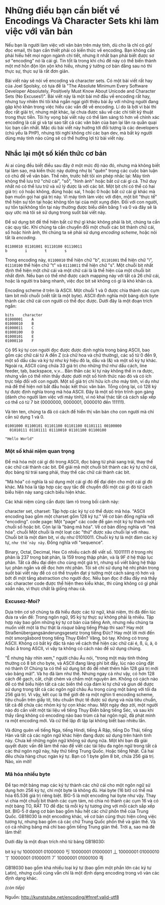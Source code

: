 # Những điều bạn cần biết về Encodings Và Character Sets khi làm việc với văn bản


Nếu bạn là người làm việc với văn bản trên máy tính, dù cho là chỉ có gõ/đọc email, thì bạn cần thiết phải có kiến thức về encoding. Bạn không cần phải hiểu hết mọi ngọn ngành chi tiết, nhưng ít nhất bạn phải biết được sơ sơ "encoding" nó là cái gì. Tin tốt là trong khi chủ đề này có thể biến thành một mớ hỗn độn lộn xộn khó hiểu, nhưng ý tưởng cơ bản đằng sau nó thì thực sự, thực sự là rất đơn giản.

Bài viết này sẽ nói về encoding và character sets. Có một bài viết rất hay của Joel Spolsky, có tựa đề là "The Absolute Minimum Every Software Developer Absolutely, Positively Must Know About Unicode and Character Sets (No Excuses!)". Bài viết này là một bài mở đầu về encoding rất hay, nhưng tuy nhiên thì tôi khá ngần ngại giới thiệu bài ấy với những người đang gặp khó khăn trong việc hiểu các vấn đề về encoding. Lí do là bởi vì bài thì đọc rất giải trí, nhưng mặt khác, lại chưa được sâu về các chi tiết kỹ thuật trong thực tiễn. Tôi hy vọng bài viết này có thể làm sáng tỏ hơn về chính xác encoding là cái gì và tại sao tất cả các văn bản của bạn lại lăn ra quằn quại lúc bạn cần nhất. Mặc dù bài viết này hướng tới đối tượng là các developers (chủ yếu là PHP), nhưng tôi nghĩ không chỉ các bạn dev, mà bất kỳ người dùng máy tính nào cũng sẽ có thể hưởng lợi từ bài viết này.

## Nhắc lại một số kiến thức cơ bản
Ai ai cũng đều biết điều sau đây ở một mức độ nào đó, nhưng mà không biết tại làm sao, mà kiến thức này dường như bị "quên" trong các cuộc bàn luận có chủ đề về văn bản. Thế nên, trước hết tôi xin phép nhắc lại: Máy tính không thể lưu trữ "chữ cái", "số", "hình ảnh" hoặc bất cứ cái gì cả. Thứ duy nhất nó có thể lưu trữ và xử lý được là với các bit. Một bit chỉ có thể có hai giá trị: có hoặc không, đúng hoặc sai, 1 hoặc 0 hoặc bất cứ cái gì khác mà bạn muốn gọi hai giá trị này. Vì máy tính làm việc với điện, một bit "thực tế" thể hiện sự tồn tại hoặc không tồn tại của một xung điện. Đối với con người, sự tồn tại/không tồn tại này thường được biểu diễn bằng 1 và 0 và đây sẽ là quy ước mà tôi sẽ sử dụng trong suốt bài viết này.

Để sử dụng bit để thể hiện bất cứ thứ gì khác không phải là bit, chúng ta cần các quy tắc. Khi chúng ta cần chuyển đổi một chuỗi các bit thành chữ cái, số hoặc hình ảnh, thì chúng ta sẽ phải sử dụng *encoding scheme*, hoặc nói tắt là *encoding*.

```
01100010 01101001 01110100 01110011
b        i        t        s
```

Trong encoding này, `01100010` thể hiện chữ "b", `01101001` thể hiện chữ "i", `01110100` thể hiện chữ "t" và `01110011` thể hiện chữ "s". Một chuỗi bit nhất định thể hiện một chữ cái và một chữ cái là là thể hiện của một chuỗi bit nhất định. Nếu bạn có thể nhớ được cách mapping này với tất cả 26 chữ cái, hoặc là người tra bảng nhanh, việc đọc bit sẽ không có gì là khó khăn cả.

Encoding scheme ở trên là ASCII. Một chuỗi 1 và 0 được chia thành các cụm tám bit mỗi chuỗi (viết tắt là một byte). ASCII định nghĩa một bảng dịch byte thành các chữ cái con người có thể đọc được. Dưới đây là một đoạn trích ngắn:

```
bits	character
01000001	A
01000010	B
01000011	C
01000100	D
01000101	E
01000110	F
```

Có 95 ký tự con người đọc được được định nghĩa trong bảng ASCII, bao gồm các chữ cái từ A đến Z (cả chữ hoa và chữ thường), các số từ 0 đến 9, một số dấu câu và ký tự như ký hiệu đô la, dấu và (&) và một số ký tự khác. Ngoài ra, ASCII cũng chứa 33 giá trị cho những thứ như dấu cách, line feeder, tab, backspace, v.v... Bản thân các kí tự này không thể in ra được, nhưng vẫn có thể nhìn thấy được dưới một số hình thức nào đó và có ích trực tiếp đối với con người. Một số giá trị chỉ hữu ích cho máy tính, ví dụ như mã để thể hiện nơi bắt đầu hoặc kết thúc văn bản. Tổng cộng lại, có 128 ký tự được định nghĩa trong mã hóa ASCII. Đây là một số tròn trĩnh gọn gàng (dành cho người làm việc với máy tính), vì nó khai thác tất cả cách sắp xếp có thể có từ 7 bit (0000000, 0000001, 0000010 đến 111111).

Và tèn ten, chúng ta đã có cách để hiển thị văn bản cho con người mà chỉ cần sử dụng 1 và 0.

```
01001000 01100101 01101100 01101100 01101111 00100000
  01010111 01101111 01110010 01101100 01100100
  
"Hello World"
```

### Một số khái niệm quan trọng
Để mã hóa một cái gì đó trong ASCII, đọc bảng từ phải sang trái, thay thế các chữ cái thành các bit. Để giải mã một chuỗi bit thành các ký tự chữ cái, đọc bảng từ trái sang phải, thay thế các chữ cái thành các bit.

"Mã hóa" có nghĩa là sử dụng một cái gì đó để đại diện cho một cái gì đó khác. Mã hóa là tập hợp các quy tắc để chuyển đổi một cái gì đó từ cách biểu hiện này sang cách biểu hiện khác.

Các khái niệm cũng cần được làm rõ trong bối cảnh này:

character set, charset:
Tập hợp các ký tự có thể được mã hóa. "ASCII encoding bao gồm một charset gồm 128 ký tự." Về cơ bản đồng nghĩa với "encoding".
code page:
Một "page" các code để gán một ký tự thành một chuỗi số hoặc bit. Còn lại là "bảng mã hóa".  Về cơ bản đồng nghĩa với "mã hóa".
chuỗi
Một chuỗi là một loạt các "thứ" được xâu chuỗi lại với nhau. Chuỗi bit là một đám bit, ví dụ như 01010011. Chuỗi ký tự là một đám các ký tự, `như thế này này`. Đồng nghĩa với "sequence".
    
Binary, Octal, Decimal, Hex
Có nhiều cách để viết số. 10011111 ở trong nhị phân là 237 trong bát phân, là 159 trong thập phân, và là 9F ở hệ thập lục phân. Tất cả đều đại diện cho cùng một giá trị, nhưng số viết bằng hệ thập lục phân ngắn và dễ đọc hơn nhị phân. Tôi sẽ chỉ sử dụng hệ nhị phân trong suốt bài viết này để có có thể truyền đạt ý tưởng một cách sáng rõ hơn và bớt đi một tầng abstraction cho người đọc. Nếu bạn đọc ở đâu đấy mà thấy các character code được thể hiện theo kiểu khác, thì cũng không có gì phải xoắn não, vì thực chất là giống nhau cả.

### Excusez-Moi?

Dựa trên cơ sở chúng ta đã hiểu được các từ ngữ, khái niệm, thì đã đến lúc đưa ra vấn đề: Trong ngôn ngữ, 95 ký tự thực sự không phải là nhiều. Tập hợp này bao gồm những ký tự cơ bản của tiếng Anh, nhưng nếu chúng ta muốn viết một lá thư thật là *risqué* bằng tiếng Pháp thì sao? Hay một Straßenübergangsänderungsgesetz trong tiếng Đức? Hay một lời mời đến một smorgåsbord trong tiếng Thụy Điển? Vâng, bó tay. Không có trong ASCII. Không có bất kỳ đặc tả nào về cách thể hiện các chữ cái é, ß, ü, ä, ö hoặc å trong ASCII, vì vậy ta không có cách nào để sử dụng chúng.

"Ê nhưng hãy nhìn xem," người châu Âu nói, "trong một máy tính thông thường có 8 bit cho byte, và ASCII đang lãng phí bit đấy, lúc nào cũng đặt nó thành 0! Chúng ta có thể sử dụng bit đó để nhét thêm hẳn 128 giá trị mới vào bảng mã!". Và họ đã làm như thế. Nhưng ngay cả như vậy, có hơn 128 cách để gạch, cắt, chặt chém và chấm một nguyên âm. Không có cách nào để có thể biểu hiện tất cả các biến thể của đám kí tự chữ và giun dế được sử dụng trong tất cả các ngôn ngữ châu Âu trong cùng một bảng với tối đa 256 giá trị. Vì vậy, kết cục là thế giới đẻ ra một nghìn tỉ encoding scheme, tiêu chuẩn trên giấy tờ, tiêu chuẩn thực tế được sử dụng và nửa tiêu chuẩn, tất cả để chứa các nhóm ký tự con khác nhau. Một ngày đẹp zời, một người nào đó cần viết một tài liệu về tiếng Thụy Điển bằng tiếng Séc, và sau khi thấy rằng không có encoding nào bao trùm cả hai ngôn ngữ, đã phát minh ra một encoding mới. Và cứ thế lặp đi lặp lại không biết bao nhiêu lần.

Và đừng quên về tiếng Nga, tiếng Hindi, tiếng Ả Rập, tiếng Do Thái, tiếng Hàn và tất cả các ngôn ngữ khác hiện đang được sử dụng trên hành tinh này. Chưa kể những ngôn ngữ không sử dụng nữa. Một khi bạn đã giải quyết được vấn đề làm thế nào để viết các tài liệu đa ngôn ngữ trong tất cả các thứ ngôn ngữ này, hãy thử tiếng Trung Quốc. Hoặc tiếng Nhật. Cả hai đều chứa hàng chục ngàn ký tự. Bạn có 1 byte gồm 8 bit, chứa 256 giá trị. Nào, xin mời!

### Mã hóa nhiều byte
Để tạo một bảng map các ký tự thành các chữ cái cho một ngôn ngữ sử dụng hơn 256 ký tự, chỉ một byte là không đủ. Hai byte (16 bit) có thể mã hóa 65.536 giá trị riêng biệt. BIG-5 là một encoding hai byte như vậy. Thay vì chia một chuỗi bit thành các cụm tám, nó chia nó thành các cụm 16 và có một bảng TO, RẤT TO để đặc tả mỗi ký tự tương ứng với mỗi cách sắp xếp bit. BIG-5 ở dạng cơ bản bao gồm hầu hết các chữ phổn thể của Trung Quốc. GB18030 là một encoding khác, về cơ bản cũng thực hiện công việc tương tự, nhưng bao gồm cả các chữ Trung Quốc phổn thể và giản thể. Và có cả những bảng mã chỉ bao gồm tiếng Trung giản thể. Trời ạ, sao mà đẻ lắm thế!

Dưới đây là một đoạn trích nhỏ từ bảng GB18030:

bit                                 ký tự 
10000001 01000000 丂
10000001 01000001 丄
10000001 01000010 丅
10000001 01000011 丆
10000001 01000100 丏

GB18030 bao gồm khá nhiều loại ký tự (bao gồm một phần lớn các ký tự Latin), nhưng cuối cùng vẫn chỉ là một định dạng encoding trong vô vàn các định dạng khác.

*(còn tiếp)*

Nguồn: http://kunststube.net/encoding/#fnref:valid-utf8